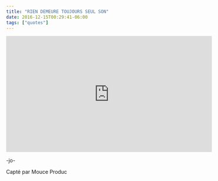 ```yaml
---
title: "RIEN DEMEURE TOUJOURS SEUL SON"
date: 2016-12-15T00:29:41-06:00
tags: ["quotes"]
---
```



<iframe width="560" height="315" src="https://vimeo.com/user98228649" title="YouTube video player" frameborder="0" allow="accelerometer; autoplay; clipboard-write; encrypted-media; gyroscope; picture-in-picture" allowfullscreen></iframe>

-jo-

Capté par Mouce Produc
